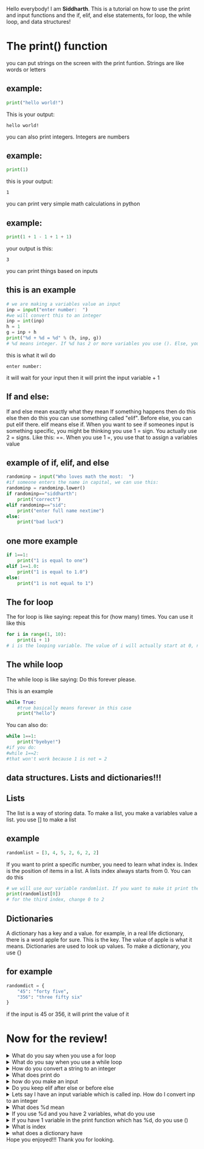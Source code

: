 Hello everybody! I am **Siddharth**. This is a tutorial on how to use the print and input functions and the if, elif, and else statements, for loop, the while loop, and data structures!
# The print() function
you can put strings on the screen with the print funtion. Strings are like words or letters
## example:
```python
print("hello world!")
```
This is your output:
```
hello world!
```
you can also print integers. Integers are numbers
## example:
```python
print(1)
```
this is your output:
```
1
```
you can print very simple math calculations in python
## example:
```python
print(1 + 1 - 1 + 1 + 1)
```
your output is this:
```
3
```
you can print things based on inputs
## this is an example
```python
# we are making a variables value an input
inp = input("enter number:  ")
#we will convert this to an integer
inp = int(inp)
h = 1
g = inp + h
print("%d + %d = %d" % (h, inp, g))
# %d means integer. If %d has 2 or more variables you use (). Else, you don't use them.
```
this is what it wil do
```
enter number:  
```
it will wait for your input
then it will print the input variable + 1
## If and else:
If and else mean exactly what they mean
If something happens then
do this
else then
do this
you can use something called "elif". Before else, you can put elif there. elif means else if.
When you want to see if someones input is something specific, you might be thinking you use 1 = sign.
You actually use 2 = signs. Like this: ==.
When you use 1 =, you use that to assign a variables value
## example of if, elif, and else
```python
randominp = input("Who loves math the most:  ")
#if someone enters the name in capital, we can use this:
randominp = randominp.lower()
if randominp=="siddharth":
    print("correct")
elif randominp=="sid":
    print("enter full name nextime")
else:
    print("bad luck")
```
## one more example
```python
if 1==1:
    print("1 is equal to one")
elif 1==1.0:
    print("1 is equal to 1.0")
else:
    print("1 is not equal to 1")
```
## The for loop
The for loop is like saying: repeat this for (how many) times.
You can use it like this
```python
for i in range(1, 10):
    print(i + 1)
# i is the looping variable. The value of i will actually start at 0, not 1. Then, it will leave out the ten and end at nine. Chech how many times it will repeat it! 0, 1, 2, 3, 4, 5, 6, 7, 8, 9. Count the numbers. If you got ten, you are correct!
```
## The while loop
The while loop is like saying: Do this forever please.

This is an example
```python
while True:
    #true basically means forever in this case
    print("hello")
```
You can also do:
```python
while 1==1:
    print("byebye!")
#if you do:
#while 1==2:
#that won't work because 1 is not = 2
```
## data structures. Lists and dictionaries!!!
## Lists
The list is a way of storing data. To make a list, you make a variables value a list. you use [] to make a list
## example
```python
randomlist = [3, 4, 5, 2, 6, 2, 2]
```
If you want to print a specific number, you need to learn what index is. Index is the position of items in a list. A lists index always starts from 0. You can do this
```python
# we will use our variable randomlist. If you want to make it print the first number which is 3, you need to do this
print(randomlist[0])
# for the third index, change 0 to 2
```
## Dictionaries
A dictionary has a key and a value. for example, in a real life dictionary, there is a word apple for sure. This is the key. The value of apple is what it means. Dictionaries are used to look up values. To make a dictionary, you use {}
## for example
```python
randomdict = {
    "45": "forty five",
    "356": "three fifty six"
}
```
if the input is 45 or 356, it will print the value of it


# Now for the review!
<details>
      <summary>
      What do you say when you use a for loop
      </summary>
      Do this (for the number of times)
</details>
<details>
      <summary>
      What do you say when you use a while loop
      </summary>
      Do this forever
</details>
<details>
      <summary>
      How do you convert a string to an integer
      </summary>
      you use the int function
</details>
<details>
      <summary>
      What does print do
      </summary>
      it puts the parameter on the screen
</details>
<details>
      <summary>
      how do you make an input
      </summary>
      you make a variables value an input
</details>
<details>
      <summary>
      Do you keep elif after else or before else
      </summary>
      Before else
</details>
<details>
      <summary>
      Lets say I have an input variable which is  called inp. How do I convert inp to an integer
      </summary>
      inp = int(inp)
</details>
<details>
      <summary>
      What does %d mean
      </summary>
      integer
</details>
<details>
      <summary>
      If you use %d and you have 2 variables, what do you use
      </summary>
      ()
</details>
<details>
      <summary>
      If you have 1 variable in the print function which has %d, do you use ()
      </summary>
      No
</details>
<details>
      <summary>
      What is index
      </summary>
      The position of an item in a list
</details>
<details>
      <summary>
      what does a dictionary have
      </summary>
      A key and a value
</details>
Hope you enjoyed!!!
Thank you for looking.

